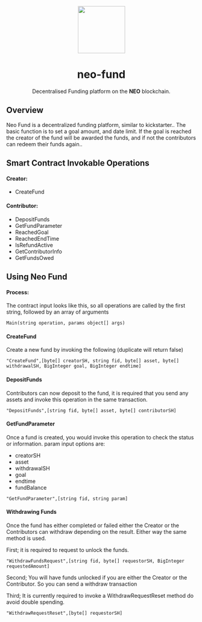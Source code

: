 <p align="center">
  <img
    src="http://res.cloudinary.com/vidsy/image/upload/v1503160820/CoZ_Icon_DARKBLUE_200x178px_oq0gxm.png"
    width="125px;">
</p>

<h1 align="center">neo-fund</h1>

<p align="center">
  Decentralised Funding platform on the <b>NEO</b> blockchain.
</p>

## Overview
Neo Fund is a decentralized funding platform, similar to kickstarter.. The basic function is to set a goal amount, and date limit. If the goal is reached the creator of the fund will be awarded the funds, and if not the contributors can redeem their funds again..


## Smart Contract Invokable Operations

#### Creator:

- CreateFund

#### Contributor:

- DepositFunds
- GetFundParameter
- ReachedGoal
- ReachedEndTime
- IsRefundActive
- GetContributorInfo
- GetFundsOwed


## Using Neo Fund

#### Process:
The contract input looks like this, so all operations are called by the first string, followed by an array of arguments
```
Main(string operation, params object[] args)
```
#### CreateFund
Create a new fund by invoking the following (duplicate will return false)

```
"CreateFund",[byte[] creatorSH, string fid, byte[] asset, byte[] withdrawalSH, BigInteger goal, BigInteger endtime]
```

#### DepositFunds
Contributors can now deposit to the fund, it is required that you send any assets and invoke this operation in the same transaction.

```
"DepositFunds",[string fid, byte[] asset, byte[] contributorSH]
```

#### GetFundParameter
Once a fund is created, you would invoke this operation to check the status or information.
param input options are:

- creatorSH
- asset
- withdrawalSH
- goal
- endtime
- fundBalance

```
"GetFundParameter",[string fid, string param]
```

#### Withdrawing Funds
Once the fund has either completed or failed either the Creator or the Contributors can withdraw depending on the result. Either way the same method is used.

First; it is required to request to unlock the funds.
```
"WithdrawFundsRequest",[string fid, byte[] requestorSH, BigInteger requestedAmount]
```

Second; You will have funds unlocked if you are either the Creator or the Contributor. So you can send a withdraw transaction

Third; It is currently required to invoke a WithdrawRequestReset method do avoid double spending.
```
"WithdrawRequestReset",[byte[] requestorSH]
```
